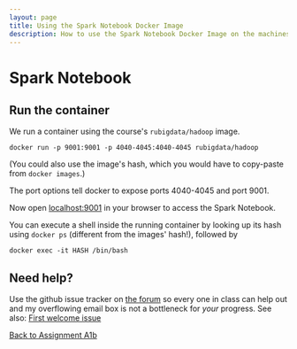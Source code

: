 ```yaml
---
layout: page
title: Using the Spark Notebook Docker Image
description: How to use the Spark Notebook Docker Image on the machines in the Huygens terminal rooms
---
```


# Spark Notebook

<!--
## Install

Pull an image directly from [Spark Notebook](http://spark-notebook.io):

```
docker pull andypetrella/spark-notebook:0.7.0-scala-2.11.8-spark-2.1.0-hadoop-2.7.3-with-hive
```
-->

## Run the container

We run a container using the course's `rubigdata/hadoop` image. 

    docker run -p 9001:9001 -p 4040-4045:4040-4045 rubigdata/hadoop

(You could also use the image's hash, which you would have to copy-paste from `docker images`.)

The port options tell docker to expose ports 4040-4045 and port 9001.

Now open [localhost:9001](http://localhost:9001/) in your browser to access the Spark Notebook.

You can execute a shell inside the running container by looking up its hash using `docker ps`
(different from the images' hash!), followed by

    docker exec -it HASH /bin/bash

## Need help?

Use the github issue tracker on [the forum](https://github.com/rubigdata/forum-2018/) so every one 
in class can help out and my overflowing email box is not a bottleneck for _your_ progress.
See also: [First welcome issue](https://github.com/rubigdata/forum-2018/issues/1)

[Back to Assignment A1b](../assignments/A1b-docker.html)

